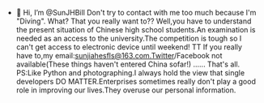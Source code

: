 - 👋 Hi, I’m @SunJHBill
Don't try to contact with me too much because I'm "Diving".
What?
That you really want to??
Well,you have to understand the present situation of Chinese high school students.An examination is needed as an access
to the university.The competition is tough so I can't get access to electronic device until weekend! TT
If you really have to,my email:sunjiahesfls@163.com.Twitter/Facebook not available(These things haven't entered China sofar!)
......
That's all.
PS:Like Python and photographing.I always hold the view that single developers DO MATTER.Enterprises sometimes
  really don't play a good role in improving our lives.They overuse our personal information.
<!---
SunJHBill/SunJHBill is a ✨ special ✨ repository because its `README.md` (this file) appears on your GitHub profile.
You can click the Preview link to take a look at your changes.
--->

